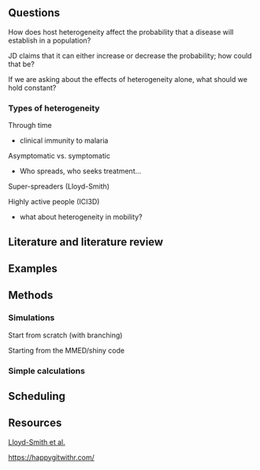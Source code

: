 
## Questions

How does host heterogeneity affect the probability that a disease will establish in a population?

JD claims that it can either increase or decrease the probability; how could that be?

If we are asking about the effects of heterogeneity alone, what should we hold constant?

### Types of heterogeneity

Through time
* clinical immunity to malaria

Asymptomatic vs. symptomatic
* Who spreads, who seeks treatment…

Super-spreaders (Lloyd-Smith)

Highly active people (ICI3D)
* what about heterogeneity in mobility?

## Literature and literature review

## Examples 

## Methods

### Simulations

Start from scratch (with branching)

Starting from the MMED/shiny code

### Simple calculations

## Scheduling

## Resources 

[Lloyd-Smith et al.](https://www.nature.com/articles/nature04153)

https://happygitwithr.com/

